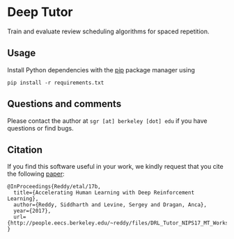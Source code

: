 Deep Tutor
==========

Train and evaluate review scheduling algorithms for spaced repetition.

Usage
-----

Install Python dependencies with the [pip](https://pip.pypa.io/en/stable/installing/) package
manager using

```
pip install -r requirements.txt
```

Questions and comments
----------------------

Please contact the author at `sgr [at] berkeley [dot] edu` if you have questions or find bugs.

Citation
--------
If you find this software useful in your work, we kindly request that you cite the following [paper](http://people.eecs.berkeley.edu/~reddy/files/DRL_Tutor_NIPS17_MT_Workshop.pdf):

```
@InProceedings{Reddy/etal/17b,
  title={Accelerating Human Learning with Deep Reinforcement Learning},
  author={Reddy, Siddharth and Levine, Sergey and Dragan, Anca},
  year={2017},
  url={http://people.eecs.berkeley.edu/~reddy/files/DRL_Tutor_NIPS17_MT_Workshop.pdf}
}
```
